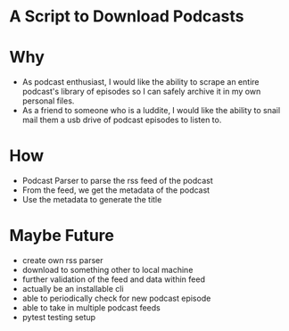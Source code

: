 # A Script to Download Podcasts


# Why

- As podcast enthusiast, I would like the ability to scrape an entire podcast's library of episodes so I can safely archive it in my own personal files.
- As a friend to someone who is a luddite, I would like the ability to snail mail them a usb drive of podcast episodes to listen to.

# How

- Podcast Parser to parse the rss feed of the podcast
- From the feed, we get the metadata of the podcast
- Use the metadata to generate the title

# Maybe Future

- create own rss parser
- download to something other to local machine
- further validation of the feed and data within feed
- actually be an installable cli
- able to periodically check for new podcast episode
- able to take in multiple podcast feeds
- pytest testing setup


